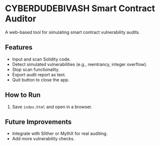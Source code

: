 # CYBERDUDEBIVASH Smart Contract Auditor
A web-based tool for simulating smart contract vulnerability audits.

## Features
- Input and scan Solidity code.
- Detect simulated vulnerabilities (e.g., reentrancy, integer overflow).
- Stop scan functionality.
- Export audit report as text.
- Quit button to close the app.

## How to Run
1. Save `index.html` and open in a browser.

## Future Improvements
- Integrate with Slither or MythX for real auditing.
- Add more vulnerability checks.